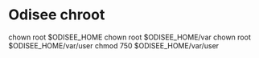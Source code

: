 # Odisee chroot

chown root $ODISEE_HOME
chown root $ODISEE_HOME/var
chown root $ODISEE_HOME/var/user
chmod 750 $ODISEE_HOME/var/user
